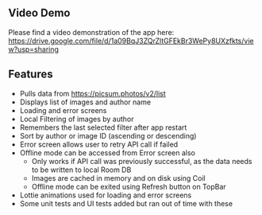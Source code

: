 ## Video Demo

Please find a video demonstration of the app
here: https://drive.google.com/file/d/1a09BqJ3ZQrZltGFEkBr3WePy8UXzfkts/view?usp=sharing

## Features

* Pulls data from https://picsum.photos/v2/list
* Displays list of images and author name
* Loading and error screens
* Local Filtering of images by author
* Remembers the last selected filter after app restart
* Sort by author or image ID (ascending or descending)
* Error screen allows user to retry API call if failed
* Offline mode can be accessed from Error screen also
    * Only works if API call was previously successful, as the data needs to be written to local
      Room DB
    * Images are cached in memory and on disk using Coil
    * Offline mode can be exited using Refresh button on TopBar
* Lottie animations used for loading and error screens
* Some unit tests and UI tests added but ran out of time with these

